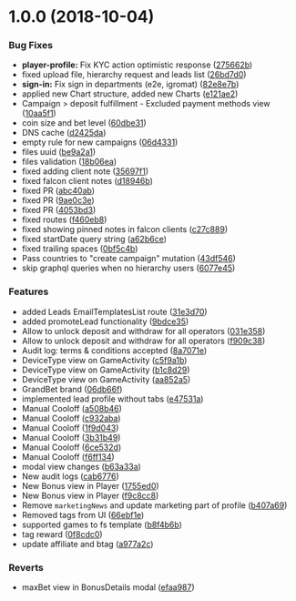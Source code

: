 <a name="1.0.0"></a>
# 1.0.0 (2018-10-04)


### Bug Fixes

* **player-profile:** Fix KYC action optimistic response ([275662b](https://bitbucket.org/nasio/casino_backoffice/commits/275662b))
* fixed upload file, hierarchy request and leads list ([26bd7d0](https://bitbucket.org/nasio/casino_backoffice/commits/26bd7d0))
* **sign-in:** Fix sign in departments (e2e, igromat) ([82e8e7b](https://bitbucket.org/nasio/casino_backoffice/commits/82e8e7b))
* applied new Chart structure, added new Charts ([e121ae2](https://bitbucket.org/nasio/casino_backoffice/commits/e121ae2))
* Campaign > deposit fulfillment - Excluded payment methods view ([10aa5f1](https://bitbucket.org/nasio/casino_backoffice/commits/10aa5f1))
* coin size and bet level ([60dbe31](https://bitbucket.org/nasio/casino_backoffice/commits/60dbe31))
* DNS cache ([d2425da](https://bitbucket.org/nasio/casino_backoffice/commits/d2425da))
* empty rule for new campaigns ([06d4331](https://bitbucket.org/nasio/casino_backoffice/commits/06d4331))
* files uuid ([be9a2a1](https://bitbucket.org/nasio/casino_backoffice/commits/be9a2a1))
* files validation ([18b06ea](https://bitbucket.org/nasio/casino_backoffice/commits/18b06ea))
* fixed adding client note ([35697f1](https://bitbucket.org/nasio/casino_backoffice/commits/35697f1))
* fixed falcon client notes ([d18946b](https://bitbucket.org/nasio/casino_backoffice/commits/d18946b))
* fixed PR ([abc40ab](https://bitbucket.org/nasio/casino_backoffice/commits/abc40ab))
* fixed PR ([9ae0c3e](https://bitbucket.org/nasio/casino_backoffice/commits/9ae0c3e))
* fixed PR ([4053bd3](https://bitbucket.org/nasio/casino_backoffice/commits/4053bd3))
* fixed routes ([f460eb8](https://bitbucket.org/nasio/casino_backoffice/commits/f460eb8))
* fixed showing pinned notes in falcon clients ([c27c889](https://bitbucket.org/nasio/casino_backoffice/commits/c27c889))
* fixed startDate query string ([a62b6ce](https://bitbucket.org/nasio/casino_backoffice/commits/a62b6ce))
* fixed trailing spaces ([0bf5c4b](https://bitbucket.org/nasio/casino_backoffice/commits/0bf5c4b))
* Pass countries to "create campaign" mutation ([43df546](https://bitbucket.org/nasio/casino_backoffice/commits/43df546))
* skip graphql queries when no hierarchy users ([6077e45](https://bitbucket.org/nasio/casino_backoffice/commits/6077e45))


### Features

* added Leads EmailTemplatesList route ([31e3d70](https://bitbucket.org/nasio/casino_backoffice/commits/31e3d70))
* added promoteLead functionality ([9bdce35](https://bitbucket.org/nasio/casino_backoffice/commits/9bdce35))
* Allow to unlock deposit and withdraw for all operators ([031e358](https://bitbucket.org/nasio/casino_backoffice/commits/031e358))
* Allow to unlock deposit and withdraw for all operators ([f909c38](https://bitbucket.org/nasio/casino_backoffice/commits/f909c38))
* Audit log: terms & conditions accepted ([8a7071e](https://bitbucket.org/nasio/casino_backoffice/commits/8a7071e))
* DeviceType view on GameActivity ([c5f9a1b](https://bitbucket.org/nasio/casino_backoffice/commits/c5f9a1b))
* DeviceType view on GameActivity ([b1c8d29](https://bitbucket.org/nasio/casino_backoffice/commits/b1c8d29))
* DeviceType view on GameActivity ([aa852a5](https://bitbucket.org/nasio/casino_backoffice/commits/aa852a5))
* GrandBet brand ([06db66f](https://bitbucket.org/nasio/casino_backoffice/commits/06db66f))
* implemented lead profile without tabs ([e47531a](https://bitbucket.org/nasio/casino_backoffice/commits/e47531a))
* Manual Cooloff ([a508b46](https://bitbucket.org/nasio/casino_backoffice/commits/a508b46))
* Manual Cooloff ([c932aba](https://bitbucket.org/nasio/casino_backoffice/commits/c932aba))
* Manual Cooloff ([1f9d043](https://bitbucket.org/nasio/casino_backoffice/commits/1f9d043))
* Manual Cooloff ([3b31b49](https://bitbucket.org/nasio/casino_backoffice/commits/3b31b49))
* Manual Cooloff ([6ce532d](https://bitbucket.org/nasio/casino_backoffice/commits/6ce532d))
* Manual Cooloff ([f6ff134](https://bitbucket.org/nasio/casino_backoffice/commits/f6ff134))
* modal view changes ([b63a33a](https://bitbucket.org/nasio/casino_backoffice/commits/b63a33a))
* New audit logs ([cab6776](https://bitbucket.org/nasio/casino_backoffice/commits/cab6776))
* New Bonus view in Player ([1755ed0](https://bitbucket.org/nasio/casino_backoffice/commits/1755ed0))
* New Bonus view in Player ([f9c8cc8](https://bitbucket.org/nasio/casino_backoffice/commits/f9c8cc8))
* Remove `marketingNews` and update marketing part of profile ([b407a69](https://bitbucket.org/nasio/casino_backoffice/commits/b407a69))
* Removed tags from UI ([66ebf1e](https://bitbucket.org/nasio/casino_backoffice/commits/66ebf1e))
* supported games to fs template ([b8f4b6b](https://bitbucket.org/nasio/casino_backoffice/commits/b8f4b6b))
* tag reward ([0f8cdc0](https://bitbucket.org/nasio/casino_backoffice/commits/0f8cdc0))
* update affiliate and btag ([a977a2c](https://bitbucket.org/nasio/casino_backoffice/commits/a977a2c))


### Reverts

* maxBet view in BonusDetails modal ([efaa987](https://bitbucket.org/nasio/casino_backoffice/commits/efaa987))



